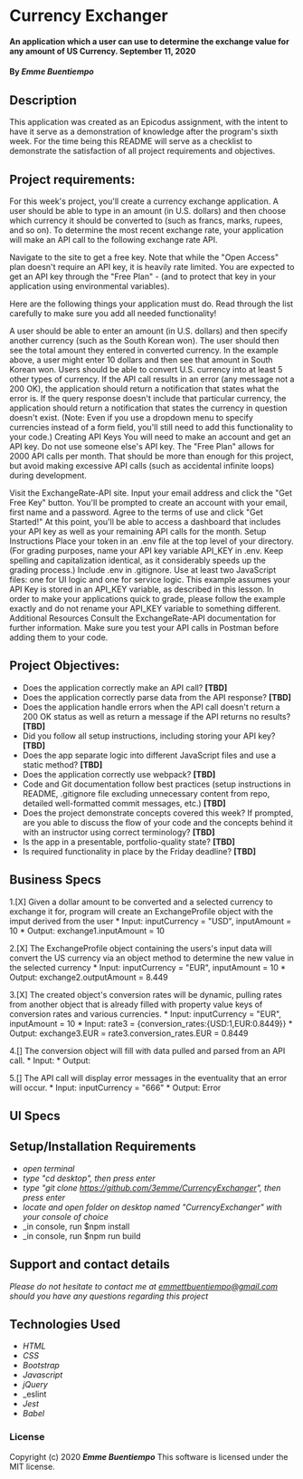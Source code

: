 # __Currency Exchanger__

#### __An application which a user can use to determine the exchange value for any amount of US Currency. September 11, 2020__

#### By _**Emme Buentiempo**_

## Description

This application was created as an Epicodus assignment, with the intent to have it serve as a demonstration of knowledge after the program's sixth week. For the time being this README will serve as a checklist to demonstrate the satisfaction of all project requirements and objectives. 

## Project requirements:

For this week's project, you'll create a currency exchange application. A user should be able to type in an amount (in U.S. dollars) and then choose which currency it should be converted to (such as francs, marks, rupees, and so on). To determine the most recent exchange rate, your application will make an API call to the following exchange rate API.

Navigate to the site to get a free key. Note that while the "Open Access" plan doesn't require an API key, it is heavily rate limited. You are expected to get an API key through the "Free Plan" - (and to protect that key in your application using environmental variables).

Here are the following things your application must do. Read through the list carefully to make sure you add all needed functionality!

A user should be able to enter an amount (in U.S. dollars) and then specify another currency (such as the South Korean won). The user should then see the total amount they entered in converted currency. In the example above, a user might enter 10 dollars and then see that amount in South Korean won.
Users should be able to convert U.S. currency into at least 5 other types of currency.
If the API call results in an error (any message not a 200 OK), the application should return a notification that states what the error is.
If the query response doesn't include that particular currency, the application should return a notification that states the currency in question doesn't exist. (Note: Even if you use a dropdown menu to specify currencies instead of a form field, you'll still need to add this functionality to your code.)
Creating API Keys
You will need to make an account and get an API key. Do not use someone else's API key. The "Free Plan" allows for 2000 API calls per month. That should be more than enough for this project, but avoid making excessive API calls (such as accidental infinite loops) during development.

Visit the ExchangeRate-API site. Input your email address and click the "Get Free Key" button.
You'll be prompted to create an account with your email, first name and a password. Agree to the terms of use and click "Get Started!"
At this point, you'll be able to access a dashboard that includes your API key as well as your remaining API calls for the month.
Setup Instructions
Place your token in an .env file at the top level of your directory. (For grading purposes, name your API key variable API_KEY in .env. Keep spelling and capitalization identical, as it considerably speeds up the grading process.)
Include .env in .gitignore.
Use at least two JavaScript files: one for UI logic and one for service logic.
This example assumes your API Key is stored in an API_KEY variable, as described in this lesson. In order to make your applications quick to grade, please follow the example exactly and do not rename your API_KEY variable to something different.
Additional Resources
Consult the ExchangeRate-API documentation for further information. Make sure you test your API calls in Postman before adding them to your code.

## Project Objectives:

  * Does the application correctly make an API call? **[TBD]**
  * Does the application correctly parse data from the API response? **[TBD]**
  * Does the application handle errors when the API call doesn't return a 200 OK status as well as return a message if the API returns no results? **[TBD]**
  * Did you follow all setup instructions, including storing your API key? **[TBD]**
  * Does the app separate logic into different JavaScript files and use a static method? **[TBD]**
  * Does the application correctly use webpack? **[TBD]**
  * Code and Git documentation follow best practices (setup instructions in README, .gitignore file excluding unnecessary content from repo, detailed well-formatted commit messages, etc.) **[TBD]**
  * Does the project demonstrate concepts covered this week? If prompted, are you able to discuss the flow of your code and the concepts behind it with an instructor using correct terminology? **[TBD]**
  * Is the app in a presentable, portfolio-quality state? **[TBD]**
  * Is required functionality in place by the Friday deadline? **[TBD]**

## Business Specs

  1.[X] Given a dollar amount to be converted and a selected currency to exchange it for, program will create an ExchangeProfile object with the imput derived from the user
    * Input: inputCurrency = "USD", inputAmount = 10
    * Output: exchange1.inputAmount = 10

  2.[X] The ExchangeProfile object containing the users's input data will convert the US currency via an object method to determine the new value in the selected currency 
    * Input: inputCurrency = "EUR", inputAmount = 10
    * Output: exchange2.outputAmount = 8.449

  3.[X] The created object's conversion rates will be dynamic, pulling rates from another object that is already filled with property value keys of conversion rates and various currencies. 
    * Input: inputCurrency = "EUR", inputAmount = 10
    * Input: rate3 = {conversion_rates:{USD:1,EUR:0.8449}}
    * Output: exchange3.EUR = rate3.conversion_rates.EUR = 0.8449

  4.[] The conversion object will fill with data pulled and parsed from an API call.
    * Input: 
    * Output: 

  5.[] The API call will display error messages in the eventuality that an error will occur.
    * Input: inputCurrency = "666"
    * Output: Error

## UI Specs

## Setup/Installation Requirements

* _open terminal_
* _type "cd desktop", then press enter_
* _type "git clone https://github.com/3emme/CurrencyExchanger", then press enter_
* _locate and open folder on desktop named "CurrencyExchanger" with your console of choice_
* _in console, run $npm install
* _in console, run $npm run build


## Support and contact details

_Please do not hesitate to contact me at emmettbuentiempo@gmail.com should you have any questions regarding this project_

## Technologies Used

* _HTML_
* _CSS_
* _Bootstrap_
* _Javascript_
* _jQuery_
* _eslint
* _Jest_
* _Babel_


### License

Copyright (c) 2020 **_Emme Buentiempo_**
This software is licensed under the MIT license.